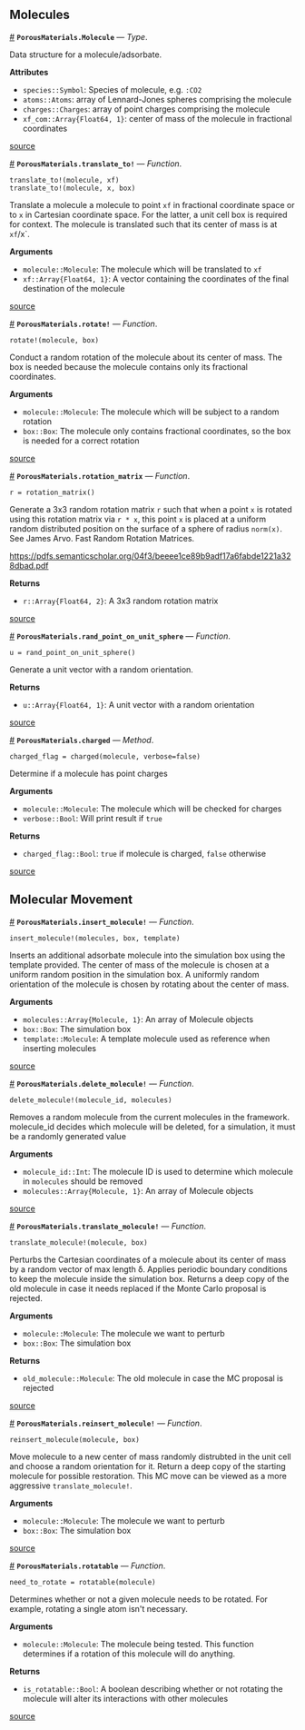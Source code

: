 
<a id='Molecules-1'></a>

## Molecules

<a id='PorousMaterials.Molecule' href='#PorousMaterials.Molecule'>#</a>
**`PorousMaterials.Molecule`** &mdash; *Type*.



Data structure for a molecule/adsorbate.

**Attributes**

  * `species::Symbol`: Species of molecule, e.g. `:CO2`
  * `atoms::Atoms`: array of Lennard-Jones spheres comprising the molecule
  * `charges::Charges`: array of point charges comprising the molecule
  * `xf_com::Array{Float64, 1}`: center of mass of the molecule in fractional coordinates


<a target='_blank' href='https://github.com/SimonEnsemble/PorousMaterials.jl/blob/acc15df28b174dd79344a2142c46f7a0e16e948b/src/Molecules.jl#L1-L9' class='documenter-source'>source</a><br>

<a id='PorousMaterials.translate_to!' href='#PorousMaterials.translate_to!'>#</a>
**`PorousMaterials.translate_to!`** &mdash; *Function*.



```
translate_to!(molecule, xf)
translate_to!(molecule, x, box)
```

Translate a molecule a molecule to point `xf` in fractional coordinate space or to `x` in Cartesian coordinate space. For the latter, a unit cell box is required for context. The molecule is translated such that its center of mass is at `xf`/x`.

**Arguments**

  * `molecule::Molecule`: The molecule which will be translated to `xf`
  * `xf::Array{Float64, 1}`: A vector containing the coordinates of the final destination of the molecule


<a target='_blank' href='https://github.com/SimonEnsemble/PorousMaterials.jl/blob/acc15df28b174dd79344a2142c46f7a0e16e948b/src/Molecules.jl#L177-L188' class='documenter-source'>source</a><br>

<a id='PorousMaterials.rotate!' href='#PorousMaterials.rotate!'>#</a>
**`PorousMaterials.rotate!`** &mdash; *Function*.



```
rotate!(molecule, box)
```

Conduct a random rotation of the molecule about its center of mass. The box is needed because the molecule contains only its fractional coordinates.

**Arguments**

  * `molecule::Molecule`: The molecule which will be subject to a random rotation
  * `box::Box`: The molecule only contains fractional coordinates, so the box is needed for a correct rotation


<a target='_blank' href='https://github.com/SimonEnsemble/PorousMaterials.jl/blob/acc15df28b174dd79344a2142c46f7a0e16e948b/src/Molecules.jl#L258-L267' class='documenter-source'>source</a><br>

<a id='PorousMaterials.rotation_matrix' href='#PorousMaterials.rotation_matrix'>#</a>
**`PorousMaterials.rotation_matrix`** &mdash; *Function*.



```
r = rotation_matrix()
```

Generate a 3x3 random rotation matrix `r` such that when a point `x` is rotated using this rotation matrix via `r * x`, this point `x` is placed at a uniform random distributed position on the surface of a sphere of radius `norm(x)`. See James Arvo. Fast Random Rotation Matrices.

https://pdfs.semanticscholar.org/04f3/beeee1ce89b9adf17a6fabde1221a328dbad.pdf

**Returns**

  * `r::Array{Float64, 2}`: A 3x3 random rotation matrix


<a target='_blank' href='https://github.com/SimonEnsemble/PorousMaterials.jl/blob/acc15df28b174dd79344a2142c46f7a0e16e948b/src/Molecules.jl#L234-L244' class='documenter-source'>source</a><br>

<a id='PorousMaterials.rand_point_on_unit_sphere' href='#PorousMaterials.rand_point_on_unit_sphere'>#</a>
**`PorousMaterials.rand_point_on_unit_sphere`** &mdash; *Function*.



```
u = rand_point_on_unit_sphere()
```

Generate a unit vector with a random orientation.

**Returns**

  * `u::Array{Float64, 1}`: A unit vector with a random orientation


<a target='_blank' href='https://github.com/SimonEnsemble/PorousMaterials.jl/blob/acc15df28b174dd79344a2142c46f7a0e16e948b/src/Molecules.jl#L217-L224' class='documenter-source'>source</a><br>

<a id='PorousMaterials.charged-Tuple{Molecule}' href='#PorousMaterials.charged-Tuple{Molecule}'>#</a>
**`PorousMaterials.charged`** &mdash; *Method*.



```
charged_flag = charged(molecule, verbose=false)
```

Determine if a molecule has point charges

**Arguments**

  * `molecule::Molecule`: The molecule which will be checked for charges
  * `verbose::Bool`: Will print result if `true`

**Returns**

  * `charged_flag::Bool`: `true` if molecule is charged, `false` otherwise


<a target='_blank' href='https://github.com/SimonEnsemble/PorousMaterials.jl/blob/acc15df28b174dd79344a2142c46f7a0e16e948b/src/Molecules.jl#L340-L351' class='documenter-source'>source</a><br>


<a id='Molecular-Movement-1'></a>

## Molecular Movement

<a id='PorousMaterials.insert_molecule!' href='#PorousMaterials.insert_molecule!'>#</a>
**`PorousMaterials.insert_molecule!`** &mdash; *Function*.



```
insert_molecule!(molecules, box, template)
```

Inserts an additional adsorbate molecule into the simulation box using the template provided. The center of mass of the molecule is chosen at a uniform random position in the simulation box. A uniformly random orientation of the molecule is chosen by rotating about the center of mass.

**Arguments**

  * `molecules::Array{Molecule, 1}`: An array of Molecule objects
  * `box::Box`: The simulation box
  * `template::Molecule`: A template molecule used as reference when inserting molecules


<a target='_blank' href='https://github.com/SimonEnsemble/PorousMaterials.jl/blob/acc15df28b174dd79344a2142c46f7a0e16e948b/src/MChelpers.jl#L8-L19' class='documenter-source'>source</a><br>

<a id='PorousMaterials.delete_molecule!' href='#PorousMaterials.delete_molecule!'>#</a>
**`PorousMaterials.delete_molecule!`** &mdash; *Function*.



```
delete_molecule!(molecule_id, molecules)
```

Removes a random molecule from the current molecules in the framework. molecule_id decides which molecule will be deleted, for a simulation, it must be a randomly generated value

**Arguments**

  * `molecule_id::Int`: The molecule ID is used to determine which molecule in `molecules` should be removed
  * `molecules::Array{Molecule, 1}`: An array of Molecule objects


<a target='_blank' href='https://github.com/SimonEnsemble/PorousMaterials.jl/blob/acc15df28b174dd79344a2142c46f7a0e16e948b/src/MChelpers.jl#L35-L45' class='documenter-source'>source</a><br>

<a id='PorousMaterials.translate_molecule!' href='#PorousMaterials.translate_molecule!'>#</a>
**`PorousMaterials.translate_molecule!`** &mdash; *Function*.



```
translate_molecule!(molecule, box)
```

Perturbs the Cartesian coordinates of a molecule about its center of mass by a random vector of max length δ. Applies periodic boundary conditions to keep the molecule inside the simulation box. Returns a deep copy of the old molecule in case it needs replaced if the Monte Carlo proposal is rejected.

**Arguments**

  * `molecule::Molecule`: The molecule we want to perturb
  * `box::Box`: The simulation box

**Returns**

  * `old_molecule::Molecule`: The old molecule in case the MC proposal is rejected


<a target='_blank' href='https://github.com/SimonEnsemble/PorousMaterials.jl/blob/acc15df28b174dd79344a2142c46f7a0e16e948b/src/MChelpers.jl#L84-L98' class='documenter-source'>source</a><br>

<a id='PorousMaterials.reinsert_molecule!' href='#PorousMaterials.reinsert_molecule!'>#</a>
**`PorousMaterials.reinsert_molecule!`** &mdash; *Function*.



```
reinsert_molecule(molecule, box)
```

Move molecule to a new center of mass randomly distrubted in the unit cell and choose a random orientation for it. Return a deep copy of the starting molecule for possible restoration. This MC move can be viewed as a more aggressive `translate_molecule!`.

**Arguments**

  * `molecule::Molecule`: The molecule we want to perturb
  * `box::Box`: The simulation box


<a target='_blank' href='https://github.com/SimonEnsemble/PorousMaterials.jl/blob/acc15df28b174dd79344a2142c46f7a0e16e948b/src/MChelpers.jl#L113-L123' class='documenter-source'>source</a><br>

<a id='PorousMaterials.rotatable' href='#PorousMaterials.rotatable'>#</a>
**`PorousMaterials.rotatable`** &mdash; *Function*.



```
need_to_rotate = rotatable(molecule)
```

Determines whether or not a given molecule needs to be rotated. For example, rotating a single atom isn't necessary.

**Arguments**

  * `molecule::Molecule`: The molecule being tested. This function determines if a   rotation of this molecule will do anything.

**Returns**

  * `is_rotatable::Bool`: A boolean describing whether or not rotating the molecule   will alter its interactions with other molecules


<a target='_blank' href='https://github.com/SimonEnsemble/PorousMaterials.jl/blob/acc15df28b174dd79344a2142c46f7a0e16e948b/src/MChelpers.jl#L142-L155' class='documenter-source'>source</a><br>


